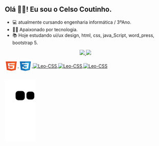 ## Olá 👋🏽! Eu sou o Celso Coutinho.

- 💻 atualmente cursando engenharia informática / 3ºAno.
- 👍🏽 Apaixonado por tecnologia.
- 📚 Hoje estudando ui/ux design, html, css, java_Script, word_press, bootstrap 5.

<div align="center">
  <a href="https://github.com/CelsoCoutinho">
  <img height="150" src="https://github-readme-stats.vercel.app/api?username=CelsoCoutinho&show_icons=true&theme=dracula&include_all_commits=true&count_private=true"/>
  <img height="150" src="https://github-readme-stats.vercel.app/api/top-langs/?username=CelsoCoutinho&layout=compact&langs_count=7&theme=dracula"/>
</div>

<div style="display: inline_block"><br>
  <img align="center" alt="Leo-HTML" height="30" width="40" src="https://raw.githubusercontent.com/devicons/devicon/master/icons/html5/html5-original.svg">
  <img align="center" alt="Leo-CSS" height="30" width="40" src="https://raw.githubusercontent.com/devicons/devicon/master/icons/css3/css3-original.svg">
  <img align="center" alt="Leo-CSS" height="30" width="40" src="https://cdn.jsdelivr.net/gh/devicons/devicon/icons/xd/xd-line.svg" />
  <img align="center" alt="Leo-CSS" height="30" width="40" src="https://cdn.jsdelivr.net/gh/devicons/devicon/icons/photoshop/photoshop-line.svg" />
  <img align="center" alt="Leo-CSS" height="30" width="40" src="https://cdn.jsdelivr.net/gh/devicons/devicon/icons/javascript/javascript-plain.svg" />
                       
</div>

##

  ![Snake animation](https://github.com/rafaballerini/rafaballerini/blob/output/github-contribution-grid-snake.svg)
 

